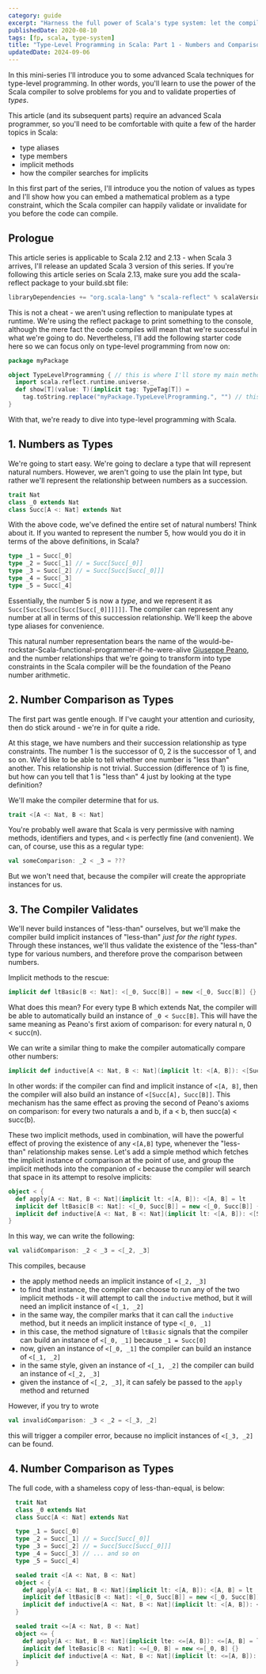 ```yaml
---
category: guide
excerpt: "Harness the full power of Scala's type system: let the compiler infer complex type relationships for you at compile time"
publishedDate: 2020-08-10
tags: [fp, scala, type-system]
title: "Type-Level Programming in Scala: Part 1 - Numbers and Comparisons"
updatedDate: 2024-09-06
---
```


In this mini-series I'll introduce you to some advanced Scala techniques for type-level programming. In other words, you'll learn to use the power of the Scala compiler to solve problems for you and to validate properties of _types_.

This article (and its subsequent parts) require an advanced Scala programmer, so you'll need to be comfortable with quite a few of the harder topics in Scala:

- type aliases
- type members
- implicit methods
- how the compiler searches for implicits

In this first part of the series, I'll introduce you the notion of values as types and I'll show how you can embed a mathematical problem as a type constraint, which the Scala compiler can happily validate or invalidate for you before the code can compile.

## Prologue

This article series is applicable to Scala 2.12 and 2.13 - when Scala 3 arrives, I'll release an updated Scala 3 version of this series. If you're following this article series on Scala 2.13, make sure you add the scala-reflect package to your build.sbt file:

```scala
libraryDependencies += "org.scala-lang" % "scala-reflect" % scalaVersion.value
```

This is not a cheat - we aren't using reflection to manipulate types at runtime. We're using the reflect package to print something to the console, although the mere fact the code compiles will mean that we're successful in what we're going to do. Nevertheless, I'll add the following starter code here so we can focus only on type-level programming from now on:

```scala
package myPackage

object TypeLevelProgramming { // this is where I'll store my main method
  import scala.reflect.runtime.universe._
  def show[T](value: T)(implicit tag: TypeTag[T]) =
    tag.toString.replace("myPackage.TypeLevelProgramming.", "") // this will be very verbose otherwise
}
```

With that, we're ready to dive into type-level programming with Scala.

## 1. Numbers as Types

We're going to start easy. We're going to declare a type that will represent natural numbers. However, we aren't going to use the plain Int type, but rather we'll represent the relationship between numbers as a succession.

```scala
trait Nat
class _0 extends Nat
class Succ[A <: Nat] extends Nat
```

With the above code, we've defined the entire set of natural numbers! Think about it. If you wanted to represent the number 5, how would you do it in terms of the above definitions, in Scala?

```scala
type _1 = Succ[_0]
type _2 = Succ[_1] // = Succ[Succ[_0]]
type _3 = Succ[_2] // = Succ[Succ[Succ[_0]]]
type _4 = Succ[_3]
type _5 = Succ[_4]
```

Essentially, the number 5 is now a _type_, and we represent it as `Succ[Succ[Succ[Succ[Succ[_0]]]]]]`. The compiler can represent any number at all in terms of this succession relationship. We'll keep the above type aliases for convenience.

This natural number representation bears the name of the would-be-rockstar-Scala-functional-programmer-if-he-were-alive [Giuseppe Peano](https://en.wikipedia.org/wiki/Giuseppe_Peano), and the number relationships that we're going to transform into type constraints in the Scala compiler will be the foundation of the Peano number arithmetic.

## 2. Number Comparison as Types

The first part was gentle enough. If I've caught your attention and curiosity, then do stick around - we're in for quite a ride.

At this stage, we have numbers and their succession relationship as type constraints. The number 1 is the successor of 0, 2 is the successor of 1, and so on. We'd like to be able to tell whether one number is "less than" another. This relationship is not trivial. Succession (difference of 1) is fine, but how can you tell that 1 is "less than" 4 just by looking at the type definition?

We'll make the compiler determine that for us.

```scala
trait <[A <: Nat, B <: Nat]
```

You're probably well aware that Scala is very permissive with naming methods, identifiers and types, and `<` is perfectly fine (and convenient). We can, of course, use this as a regular type:

```scala
val someComparison: _2 < _3 = ???
```

But we won't need that, because the compiler will create the appropriate instances for us.

## 3. The Compiler Validates

We'll never build instances of "less-than" ourselves, but we'll make the compiler build implicit instances of "less-than" _just for the right types_. Through these instances, we'll thus validate the existence of the "less-than" type for various numbers, and therefore prove the comparison between numbers.

Implicit methods to the rescue:

```scala
implicit def ltBasic[B <: Nat]: <[_0, Succ[B]] = new <[_0, Succ[B]] {}
```

What does this mean? For every type B which extends Nat, the compiler will be able to automatically build an instance of `_0 < Succ[B]`. This will have the same meaning as Peano's first axiom of comparison: for every natural n, 0 < succ(n).

We can write a similar thing to make the compiler automatically compare other numbers:

```scala
implicit def inductive[A <: Nat, B <: Nat](implicit lt: <[A, B]): <[Succ[A], Succ[B]] = new <[Succ[A], Succ[B]] {}
```

In other words: if the compiler can find and implicit instance of `<[A, B]`, then the compiler will also build an instance of `<[Succ[A], Succ[B]]`. This mechanism has the same effect as proving the second of Peano's axioms on comparison: for every two naturals a and b, if a < b, then succ(a) < succ(b).

These two implicit methods, used in combination, will have the powerful effect of proving the existence of any `<[A,B]` type, whenever the "less-than" relationship makes sense. Let's add a simple method which fetches the implicit instance of comparison at the point of use, and group the implicit methods into the companion of `<` because the compiler will search that space in its attempt to resolve implicits:

```scala
object < {
  def apply[A <: Nat, B <: Nat](implicit lt: <[A, B]): <[A, B] = lt
  implicit def ltBasic[B <: Nat]: <[_0, Succ[B]] = new <[_0, Succ[B]] {}
  implicit def inductive[A <: Nat, B <: Nat](implicit lt: <[A, B]): <[Succ[A], Succ[B]] = new <[Succ[A], Succ[B]] {}
}
```

In this way, we can write the following:

```scala
val validComparison: _2 < _3 = <[_2, _3]
```

This compiles, because

- the apply method needs an implicit instance of `<[_2, _3]`
- to find that instance, the compiler can choose to run any of the two implicit methods - it will attempt to call the `inductive` method, but it will need an implicit instance of `<[_1, _2]`
- in the same way, the compiler marks that it can call the `inductive` method, but it needs an implicit instance of type `<[_0, _1]`
- in this case, the method signature of `ltBasic` signals that the compiler can build an instance of `<[_0, _1]` because `_1 = Succ[0]`
- now, given an instance of `<[_0, _1]` the compiler can build an instance of `<[_1, _2]`
- in the same style, given an instance of `<[_1, _2]` the compiler can build an instance of `<[_2, _3]`
- given the instance of `<[_2, _3]`, it can safely be passed to the `apply` method and returned

However, if you try to wrote

```scala
val invalidComparison: _3 < _2 = <[_3, _2]
```

this will trigger a compiler error, because no implicit instances of `<[_3, _2]` can be found.

## 4. Number Comparison as Types

The full code, with a shameless copy of less-than-equal, is below:

```scala
  trait Nat
  class _0 extends Nat
  class Succ[A <: Nat] extends Nat

  type _1 = Succ[_0]
  type _2 = Succ[_1] // = Succ[Succ[_0]]
  type _3 = Succ[_2] // = Succ[Succ[Succ[_0]]]
  type _4 = Succ[_3] // ... and so on
  type _5 = Succ[_4]

  sealed trait <[A <: Nat, B <: Nat]
  object < {
    def apply[A <: Nat, B <: Nat](implicit lt: <[A, B]): <[A, B] = lt
    implicit def ltBasic[B <: Nat]: <[_0, Succ[B]] = new <[_0, Succ[B]] {}
    implicit def inductive[A <: Nat, B <: Nat](implicit lt: <[A, B]): <[Succ[A], Succ[B]] = new <[Succ[A], Succ[B]] {}
  }

  sealed trait <=[A <: Nat, B <: Nat]
  object <= {
    def apply[A <: Nat, B <: Nat](implicit lte: <=[A, B]): <=[A, B] = lte
    implicit def lteBasic[B <: Nat]: <=[_0, B] = new <=[_0, B] {}
    implicit def inductive[A <: Nat, B <: Nat](implicit lt: <=[A, B]): <=[Succ[A], Succ[B]] = new <=[Succ[A], Succ[B]] {}
  }
```
